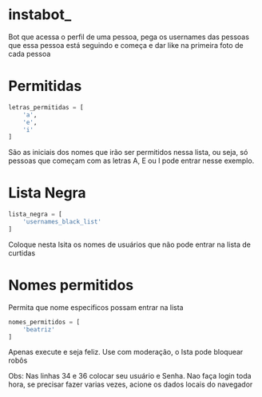 # instabot_

Bot que acessa o perfil de uma pessoa, pega os usernames das pessoas que essa pessoa está seguindo e começa e dar like na primeira foto de cada pessoa

# Permitidas
```python
letras_permitidas = [
    'a',
    'e',
    'i'
]
```

São as iniciais dos nomes que irão ser permitidos nessa lista, ou seja, só pessoas que começam com as letras A, E ou I pode entrar nesse exemplo.

# Lista Negra
```python
lista_negra = [
    'usernames_black_list'
]
```

Coloque nesta lsita os nomes de usuários que não pode entrar na lista de curtidas

# Nomes permitidos
Permita que nome especificos possam entrar na lista
```python
nomes_permitidos = [
    'beatriz'
]
```

Apenas execute e seja feliz. Use com moderação, o Ista pode bloquear robôs

Obs: Nas linhas 34 e 36 colocar seu usuário e Senha. Nao faça login toda hora, se precisar fazer varias vezes, acione os dados locais do navegador
